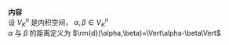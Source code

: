 **内容**  
设 $V_K^n$ 是内积空间， $\alpha,\beta\in V_K^n$  
$\alpha$ 与 $\beta$ 的距离定义为 $\rm{d}(\alpha,\beta)=\Vert\alpha-\beta\Vert$
